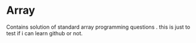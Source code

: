# Array
Contains solution of standard array programming questions .
this is just to test if i can learn github or not.
